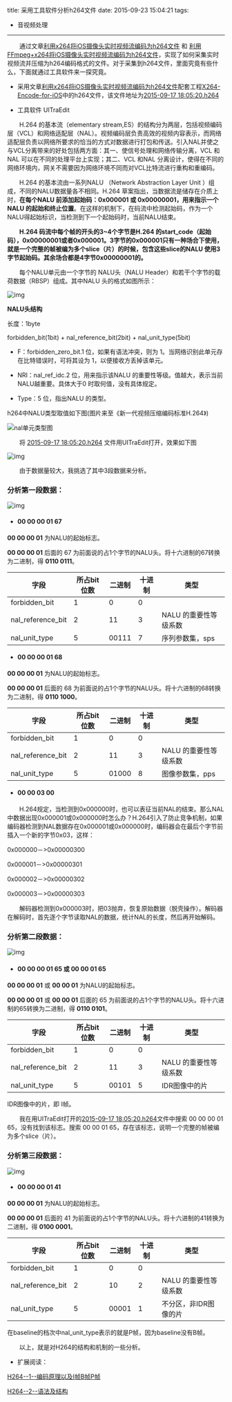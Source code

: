 title: 采用工具软件分析h264文件
date: 2015-09-23 15:04:21
tags:
- 音视频处理
---
　　通过文章[利用x264将iOS摄像头实时视频流编码为h264文件](http://depthlove.github.io/2015/09/17/use-x264-encode-iOS-camera-video-to-h264/) 和 [利用FFmpeg+x264将iOS摄像头实时视频流编码为h264文件](http://depthlove.github.io/2015/09/18/use-ffmpeg-and-x264-encode-iOS-camera-video-to-h264/)，实现了如何采集实时视频流并压缩为h264编码格式的文件。对于采集到h264文件，里面究竟有些什么，下面就通过工具软件来一探究竟。

* 采用文章[利用x264将iOS摄像头实时视频流编码为h264文件](http://depthlove.github.io/2015/09/17/use-x264-encode-iOS-camera-video-to-h264/)配套工程[X264-Encode-for-iOS](https://github.com/depthlove/X264-Encode-for-iOS)中的h264文件，该文件地址为[2015-09-17 18:05:20.h264](https://github.com/depthlove/X264-Encode-for-iOS/blob/master/myRecordH264Vieo/2015-09-17%2018:05:20.h264)

* 工具软件 UITraEdit

<!-- more -->

　　H.264 的基本流（elementary stream,ES）的结构分为两层，包括视频编码层（VCL）和网络适配层（NAL）。视频编码层负责高效的视频内容表示，而网络适配层负责以网络所要求的恰当的方式对数据进行打包和传送。引入NAL并使之与VCL分离带来的好处包括两方面：其一、使信号处理和网络传输分离，VCL 和NAL 可以在不同的处理平台上实现；其二、VCL 和NAL 分离设计，使得在不同的网络环境内，网关不需要因为网络环境不同而对VCL比特流进行重构和重编码。
       
　　H.264 的基本流由一系列NALU （Network Abstraction Layer Unit ）组成，不同的NALU数据量各不相同。H.264 草案指出，当数据流是储存在介质上时，**在每个NALU 前添加起始码：0x000001 或 0x00000001，用来指示一个NALU 的起始和终止位置**。在这样的机制下，在码流中检测起始码，作为一个NALU得起始标识，当检测到下一个起始码时，当前NALU结束。

　　**H.264 码流中每个帧的开头的3~4个字节是H.264 的start_code（起始码），0x00000001或者0x000001。3字节的0x000001只有一种场合下使用，就是一个完整的帧被编为多个slice（片）的时候，包含这些slice的NALU 使用3字节起始码。其余场合都是4字节0x00000001的。**

　　每个NALU单元由一个字节的 NALU头（NALU Header）和若干个字节的载荷数据（RBSP）组成。其中NALU 头的格式如图所示：

![img](http://images2015.cnblogs.com/blog/719115/201509/719115-20150923173814084-917352993.png)

 **NALU头结构**

长度：1byte

forbidden_bit(1bit) + nal_reference_bit(2bit) + nal_unit_type(5bit)

* F：forbidden_zero_bit.1 位，如果有语法冲突，则为 1。当网络识别此单元存在比特错误时，可将其设为 1，以便接收方丢掉该单元。 

* NRI：nal_ref_idc.2 位，用来指示该NALU 的重要性等级。值越大，表示当前NALU越重要。具体大于0 时取何值，没有具体规定。

* Type：5 位，指出NALU 的类型。

h264中NALU类型取值如下图(图片来至《新一代视频压缩编码标准H.264》)

![nal单元类型图](http://my.csdn.net/uploads/201205/11/1336727471_3857.png)


　　将 [2015-09-17 18:05:20.h264](https://github.com/depthlove/X264-Encode-for-iOS/blob/master/myRecordH264Vieo/2015-09-17%2018:05:20.h264) 文件用UITraEdit打开，效果如下图

![img](http://images2015.cnblogs.com/blog/719115/201509/719115-20150923160926115-439296052.png)

　　由于数据量较大，我挑选了其中3段数据来分析。

### **分析第一段数据：**

![img](http://images2015.cnblogs.com/blog/719115/201509/719115-20150923170442975-1838666657.png)

* #### **00 00 00 01 67**

**00 00 00 01** 为NALU的起始标志。

**00 00 00 01** 后面的 67 为前面说的占1个字节的NALU头。将十六进制的67转换为二进制，得 **0110 0111**。

字段				  | 所占bit位数 |  二进制       | 十进制             |  类型
----------------- | ---------- | ------------| ----------------- | -----      
forbidden_bit     |  1         |       0     |      0            |
nal_reference_bit |  2         |      11     |      3            | NALU 的重要性等级系数
nal_unit_type     |  5         |   00111     |      7            | 序列参数集，sps

* ####  **00 00 00 01 68**

**00 00 00 01** 为NALU的起始标志。

**00 00 00 01** 后面的 68 为前面说的占1个字节的NALU头。将十六进制的68转换为二进制，得 **0110 1000**。

字段				  | 所占bit位数 |  二进制       | 十进制             |  类型
----------------- | ---------- | ------------| ----------------- | -----      
forbidden_bit     |  1         |       0     |      0            |
nal_reference_bit |  2         |      11     |      3            | NALU 的重要性等级系数
nal_unit_type     |  5         |   01000     |      8            | 图像参数集，pps

* ####  **00 00 03 00**

　　H.264规定，当检测到0x000000时，也可以表征当前NAL的结束。那么NAL中数据出现0x000001或0x000000时怎么办？H.264引入了防止竞争机制，如果编码器检测到NAL数据存在0x000001或0x000000时，编码器会在最后个字节前插入一个新的字节0x03，这样：

0x000000－>0x00000300

0x000001－>0x00000301

0x000002－>0x00000302

0x000003－>0x00000303

　　解码器检测到0x000003时，把03抛弃，恢复原始数据（脱壳操作）。解码器在解码时，首先逐个字节读取NAL的数据，统计NAL的长度，然后再开始解码。

### **分析第二段数据：**

![img](http://images2015.cnblogs.com/blog/719115/201509/719115-20150924095706865-430226903.png)


* #### **00 00 00 01 65** 或 **00 00 01 65**

**00 00 00 01** 或 **00 00 01** 为NALU的起始标志。

**00 00 00 01** 或 **00 00 01** 后面的 65 为前面说的占1个字节的NALU头。将十六进制的65转换为二进制，得 **0110 0101**。

字段				  | 所占bit位数 |  二进制       | 十进制             |  类型
----------------- | ---------- | ------------| ----------------- | -----      
forbidden_bit     |  1         |       0     |      0            |
nal_reference_bit |  2         |      11     |      3            | NALU 的重要性等级系数
nal_unit_type     |  5         |   00101     |      5            | IDR图像中的片

IDR图像中的片，即 I帧。

　　我在用UITraEdit打开的[2015-09-17 18:05:20.h264](https://github.com/depthlove/X264-Encode-for-iOS/blob/master/myRecordH264Vieo/2015-09-17%2018:05:20.h264)文件中搜索 00 00 00 01 65，没有找到该标志。搜索 00 00 01 65，存在该标志，说明一个完整的帧被编为多个slice（片）。

### **分析第三段数据：**

![img](http://images2015.cnblogs.com/blog/719115/201509/719115-20150923170450522-678610212.png)

* #### **00 00 00 01 41**

**00 00 00 01** 为NALU的起始标志。

**00 00 00 01** 后面的 41 为前面说的占1个字节的NALU头。将十六进制的41转换为二进制，得 **0100 0001**。

字段				  | 所占bit位数 |  二进制       | 十进制             |  类型
----------------- | ---------- | ------------| ----------------- | -----      
forbidden_bit     |  1         |       0     |      0            |
nal_reference_bit |  2         |      10     |      2            | NALU 的重要性等级系数
nal_unit_type     |  5         |   00001     |      1            | 不分区，非IDR图像的片

在baseline的档次中nal_unit_type表示的就是P帧，因为baseline没有B帧。

　　以上，就是对H264的结构和机制的一些分析。

* 扩展阅读：

[H264--1--编码原理以及I帧B帧P帧 ](http://blog.csdn.net/yangzhongxuan/article/details/8003504)
 
[ H264--2--语法及结构 ](http://blog.csdn.net/yangzhongxuan/article/details/8003494)




